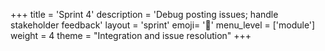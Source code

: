 +++
title = 'Sprint 4'
description = 'Debug posting issues; handle stakeholder feedback'
layout = 'sprint'
emoji= '🚒'
menu_level = ['module']
weight = 4
theme = "Integration and issue resolution"
+++
